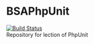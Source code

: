 # BSAPhpUnit
[![Build Status](https://travis-ci.com/lenchv/BSAPhpUnit.svg?branch=travis_ci)](https://travis-ci.com/lenchv/BSAPhpUnit)
<br>
Repository for lection of PhpUnit
